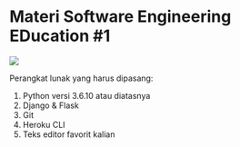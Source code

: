 # Materi Software Engineering EDucation #1

<img src="poster.png">

Perangkat lunak yang harus dipasang:
1. Python versi 3.6.10 atau diatasnya
2. Django & Flask
3. Git
4. Heroku CLI
5. Teks editor favorit kalian
